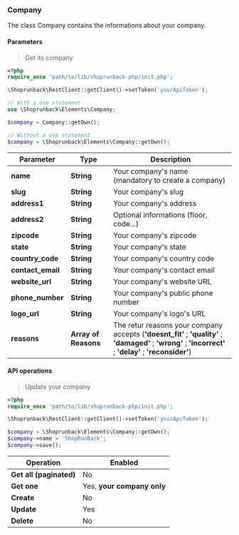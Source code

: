 ### Company

The class Company contains the informations about your company.

#### Parameters

> Get its company

```php
<?php
require_once 'path/to/lib/shoprunback-php/init.php';

\Shoprunback\RestClient::getClient()->setToken('yourApiToken');

// With a use statement
use \Shoprunback\Elements\Company;

$company = Company::getOwn();

// Without a use statement
$company = \Shoprunback\Elements\Company::getOwn();
```

Parameter | Type | Description
-|-|-
**name** | **String** | Your company's name (mandatory to create a company)
**slug** | **String** | Your company's slug
**address1** | **String** | Your company's address
**address2** | **String** | Optional informations (floor, code...)
**zipcode** | **String** | Your company's zipcode
**state** | **String** | Your company's state
**country_code** | **String** | Your company's country code
**contact_email** | **String** | Your company's contact email
**website_url** | **String** | Your company's website URL
**phone_number** | **String** | Your company's public phone number
**logo_url** | **String** | Your company's logo's URL
**reasons** | **Array of Reasons** | The retur reasons your company accepts (**'doesnt_fit'** ; **'quality'** ; **'damaged'** ; **'wrong'** ; **'incorrect'** ; **'delay'** ; **'reconsider'**)


#### API operations

> Update your company

```php
<?php
require_once 'path/to/lib/shoprunback-php/init.php';

\Shoprunback\RestClient::getClient()->setToken('yourApiToken');

$company = \Shoprunback\Elements\Company::getOwn();
$company->name = 'ShopRunBack';
$company->save();
```

Operation | Enabled
-|-
**Get all (paginated)** | No
**Get one** | Yes, **your company only**
**Create** | No
**Update** | Yes
**Delete** | No